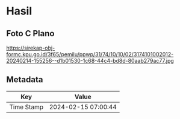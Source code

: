 # Hasil

## Foto C Plano

https://sirekap-obj-formc.kpu.go.id/3f65/pemilu/ppwp/31/74/10/10/02/3174101002012-20240214-155256--d1b01530-1c68-44c4-bd8d-80aab279ac77.jpg


## Metadata

| Key        | Value               |
| ---------- | ------------------- |
| Time Stamp | 2024-02-15 07:00:44 |



